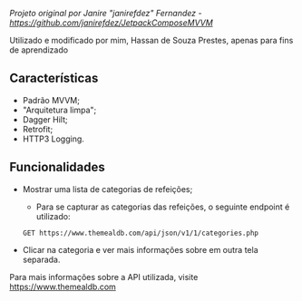 *Projeto original por Janire "janirefdez" Fernandez - https://github.com/janirefdez/JetpackComposeMVVM*

Utilizado e modificado por mim, Hassan de Souza Prestes, apenas para fins de aprendizado

## Características
- Padrão MVVM;
- "Arquitetura limpa";
- Dagger Hilt;
- Retrofit;
- HTTP3 Logging.

## Funcionalidades

- Mostrar uma lista de categorias de refeições;
  - Para se capturar as categorias das refeições, o seguinte endpoint é utilizado:

  ```
  GET https://www.themealdb.com/api/json/v1/1/categories.php
  ```

- Clicar na categoria e ver mais informações sobre em outra tela separada.

Para mais informações sobre a API utilizada, visite https://www.themealdb.com
